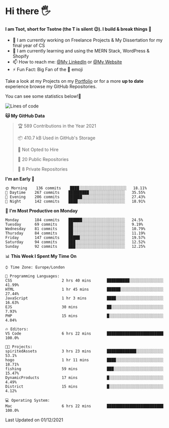 # Hi there :raised_hand_with_fingers_splayed:
#### I am Tsot, short for Tsotne (the T is silent :wink:). I build & break things :space_invader:
- :telescope: I am currently working on Freelance Projects & My Dissertation for my final year of CS
- :seedling: I am currently learning and using the MERN Stack, WordPress & Shopify
- :mailbox: How to reach me: [@My LinkedIn](https://www.linkedin.com/in/tsotne-gvadzabia/) or [@My Website](https://tsotnegvadzabia.me/contact)
- :zap: Fun Fact: Big Fan of the :space_invader: emoji

Take a look at my Projects on my [Portfolio](https://tsotne.co.uk/) or for a more **up to date** experience browse my GitHub Repositories.

You can see some statistics below!:space_invader:
<!--START_SECTION:waka-->
![Lines of code](https://img.shields.io/badge/From%20Hello%20World%20I%27ve%20Written-3.5%20million%20lines%20of%20code-blue)

**🐱 My GitHub Data** 

> 🏆 589 Contributions in the Year 2021
 > 
> 📦 410.7 kB Used in GitHub's Storage 
 > 
> 🚫 Not Opted to Hire
 > 
> 📜 20 Public Repositories 
 > 
> 🔑 8 Private Repositories  
 > 
**I'm an Early 🐤** 

```text
🌞 Morning    136 commits    ████░░░░░░░░░░░░░░░░░░░░░   18.11% 
🌆 Daytime    267 commits    █████████░░░░░░░░░░░░░░░░   35.55% 
🌃 Evening    206 commits    ██████░░░░░░░░░░░░░░░░░░░   27.43% 
🌙 Night      142 commits    ████░░░░░░░░░░░░░░░░░░░░░   18.91%

```
📅 **I'm Most Productive on Monday** 

```text
Monday       184 commits    ██████░░░░░░░░░░░░░░░░░░░   24.5% 
Tuesday      69 commits     ██░░░░░░░░░░░░░░░░░░░░░░░   9.19% 
Wednesday    81 commits     ██░░░░░░░░░░░░░░░░░░░░░░░   10.79% 
Thursday     84 commits     ██░░░░░░░░░░░░░░░░░░░░░░░   11.19% 
Friday       147 commits    █████░░░░░░░░░░░░░░░░░░░░   19.57% 
Saturday     94 commits     ███░░░░░░░░░░░░░░░░░░░░░░   12.52% 
Sunday       92 commits     ███░░░░░░░░░░░░░░░░░░░░░░   12.25%

```


📊 **This Week I Spent My Time On** 

```text
⌚︎ Time Zone: Europe/London

💬 Programming Languages: 
CSS                      2 hrs 40 mins       ██████████░░░░░░░░░░░░░░░   41.99% 
HTML                     1 hr 45 mins        ██████░░░░░░░░░░░░░░░░░░░   27.44% 
JavaScript               1 hr 3 mins         ████░░░░░░░░░░░░░░░░░░░░░   16.63% 
EJS                      30 mins             ██░░░░░░░░░░░░░░░░░░░░░░░   7.93% 
PHP                      15 mins             █░░░░░░░░░░░░░░░░░░░░░░░░   4.04%

🔥 Editors: 
VS Code                  6 hrs 22 mins       █████████████████████████   100.0%

🐱‍💻 Projects: 
spiritedAssets           3 hrs 23 mins       █████████████░░░░░░░░░░░░   53.1% 
hogo                     1 hr 11 mins        ████░░░░░░░░░░░░░░░░░░░░░   18.71% 
fishing                  59 mins             ███░░░░░░░░░░░░░░░░░░░░░░   15.47% 
DynamicProducts          17 mins             █░░░░░░░░░░░░░░░░░░░░░░░░   4.49% 
District                 15 mins             █░░░░░░░░░░░░░░░░░░░░░░░░   4.12%

💻 Operating System: 
Mac                      6 hrs 22 mins       █████████████████████████   100.0%

```


 Last Updated on 01/12/2021
<!--END_SECTION:waka-->

